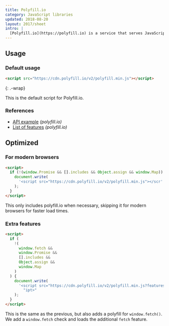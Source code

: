 ```yaml
---
title: Polyfill.io
category: JavaScript libraries
updated: 2018-08-20
layout: 2017/sheet
intro: |
  [Polyfill.io](https://polyfill.io) is a service that serves JavaScript polyfills.
---
```


## Usage

### Default usage

```html
<script src="https://cdn.polyfill.io/v2/polyfill.min.js"></script>
```

{: .-wrap}

This is the default script for Polyfill.io.

### References

- [API example](https://polyfill.io/v2/docs/api) _(polyfill.io)_
- [List of features](https://polyfill.io/v2/docs/features) _(polyfill.io)_

## Optimized

### For modern browsers

```html
<script>
  if (!(window.Promise && [].includes && Object.assign && window.Map)) {
    document.write(
      '<script src="https://cdn.polyfill.io/v2/polyfill.min.js"></scr' + "ipt>"
    );
  }
</script>
```

This only includes polyfill.io when necessary, skipping it for modern browsers for faster load times.

### Extra features

```html
<script>
  if (
    !(
      window.fetch &&
      window.Promise &&
      [].includes &&
      Object.assign &&
      window.Map
    )
  ) {
    document.write(
      '<script src="https://cdn.polyfill.io/v2/polyfill.min.js?features=default,fetch"></scr' +
        "ipt>"
    );
  }
</script>
```

This is the same as the previous, but also adds a polyfill for `window.fetch()`. We add a `window.fetch` check and loads the additional `fetch` feature.
